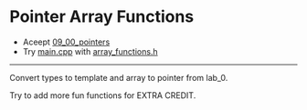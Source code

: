 # Pointer Array Functions

- Aceept [09_00_pointers](https://classroom.github.com/a/yJ88BZQ_)
- Try [main.cpp](main.cpp) with [array_functions.h](array_functions.h)

---

Convert types to template and array to pointer from lab_0.

Try to add more fun functions for EXTRA CREDIT.